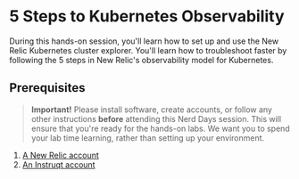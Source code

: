 # 5 Steps to Kubernetes Observability

During this hands-on session, you'll learn how to set up and use the New Relic Kubernetes cluster explorer. You'll learn how to troubleshoot faster by following the 5 steps in New Relic's observability model for Kubernetes.

## Prerequisites

> **Important!** Please install software, create accounts, or follow any other instructions **before** attending this Nerd Days session. This will ensure that you're ready for the hands-on labs. We want you to spend your lab time learning, rather than setting up your environment.

1. [A New Relic account](https://newrelic.com/signup)
2. [An Instruqt account](http://instruqt.com)